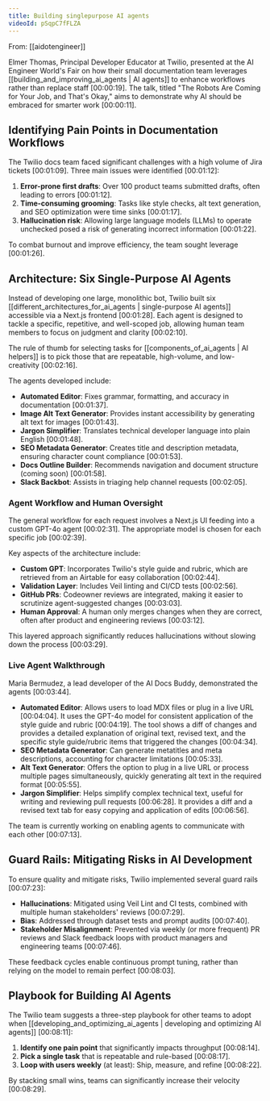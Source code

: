```yaml
---
title: Building singlepurpose AI agents
videoId: pSqpC7fFLZA
---
```


From: [[aidotengineer]] <br/> 

Elmer Thomas, Principal Developer Educator at Twilio, presented at the AI Engineer World's Fair on how their small documentation team leverages [[building_and_improving_ai_agents | AI agents]] to enhance workflows rather than replace staff <a class="yt-timestamp" data-t="00:00:19">[00:00:19]</a>. The talk, titled "The Robots Are Coming for Your Job, and That's Okay," aims to demonstrate why AI should be embraced for smarter work <a class="yt-timestamp" data-t="00:00:11">[00:00:11]</a>.

## Identifying Pain Points in Documentation Workflows

The Twilio docs team faced significant challenges with a high volume of Jira tickets <a class="yt-timestamp" data-t="00:01:09">[00:01:09]</a>. Three main issues were identified <a class="yt-timestamp" data-t="00:01:12">[00:01:12]</a>:
1.  **Error-prone first drafts**: Over 100 product teams submitted drafts, often leading to errors <a class="yt-timestamp" data-t="00:01:12">[00:01:12]</a>.
2.  **Time-consuming grooming**: Tasks like style checks, alt text generation, and SEO optimization were time sinks <a class="yt-timestamp" data-t="00:01:17">[00:01:17]</a>.
3.  **Hallucination risk**: Allowing large language models (LLMs) to operate unchecked posed a risk of generating incorrect information <a class="yt-timestamp" data-t="00:01:22">[00:01:22]</a>.

To combat burnout and improve efficiency, the team sought leverage <a class="yt-timestamp" data-t="00:01:26">[00:01:26]</a>.

## Architecture: Six Single-Purpose AI Agents

Instead of developing one large, monolithic bot, Twilio built six [[different_architectures_for_ai_agents | single-purpose AI agents]] accessible via a Next.js frontend <a class="yt-timestamp" data-t="00:01:28">[00:01:28]</a>. Each agent is designed to tackle a specific, repetitive, and well-scoped job, allowing human team members to focus on judgment and clarity <a class="yt-timestamp" data-t="00:02:10">[00:02:10]</a>.

The rule of thumb for selecting tasks for [[components_of_ai_agents | AI helpers]] is to pick those that are repeatable, high-volume, and low-creativity <a class="yt-timestamp" data-t="00:02:16">[00:02:16]</a>.

The agents developed include:
*   **Automated Editor**: Fixes grammar, formatting, and accuracy in documentation <a class="yt-timestamp" data-t="00:01:37">[00:01:37]</a>.
*   **Image Alt Text Generator**: Provides instant accessibility by generating alt text for images <a class="yt-timestamp" data-t="00:01:43">[00:01:43]</a>.
*   **Jargon Simplifier**: Translates technical developer language into plain English <a class="yt-timestamp" data-t="00:01:48">[00:01:48]</a>.
*   **SEO Metadata Generator**: Creates title and description metadata, ensuring character count compliance <a class="yt-timestamp" data-t="00:01:53">[00:01:53]</a>.
*   **Docs Outline Builder**: Recommends navigation and document structure (coming soon) <a class="yt-timestamp" data-t="00:01:58">[00:01:58]</a>.
*   **Slack Backbot**: Assists in triaging help channel requests <a class="yt-timestamp" data-t="00:02:05">[00:02:05]</a>.

### Agent Workflow and Human Oversight
The general workflow for each request involves a Next.js UI feeding into a custom GPT-4o agent <a class="yt-timestamp" data-t="00:02:31">[00:02:31]</a>. The appropriate model is chosen for each specific job <a class="yt-timestamp" data-t="00:02:39">[00:02:39]</a>.

Key aspects of the architecture include:
*   **Custom GPT**: Incorporates Twilio's style guide and rubric, which are retrieved from an Airtable for easy collaboration <a class="yt-timestamp" data-t="00:02:44">[00:02:44]</a>.
*   **Validation Layer**: Includes Veil linting and CI/CD tests <a class="yt-timestamp" data-t="00:02:56">[00:02:56]</a>.
*   **GitHub PRs**: Codeowner reviews are integrated, making it easier to scrutinize agent-suggested changes <a class="yt-timestamp" data-t="00:03:03">[00:03:03]</a>.
*   **Human Approval**: A human only merges changes when they are correct, often after product and engineering reviews <a class="yt-timestamp" data-t="00:03:12">[00:03:12]</a>.

This layered approach significantly reduces hallucinations without slowing down the process <a class="yt-timestamp" data-t="00:03:29">[00:03:29]</a>.

### Live Agent Walkthrough
Maria Bermudez, a lead developer of the AI Docs Buddy, demonstrated the agents <a class="yt-timestamp" data-t="00:03:44">[00:03:44]</a>.

*   **Automated Editor**: Allows users to load MDX files or plug in a live URL <a class="yt-timestamp" data-t="00:04:04">[00:04:04]</a>. It uses the GPT-4o model for consistent application of the style guide and rubric <a class="yt-timestamp" data-t="00:04:19">[00:04:19]</a>. The tool shows a diff of changes and provides a detailed explanation of original text, revised text, and the specific style guide/rubric items that triggered the changes <a class="yt-timestamp" data-t="00:04:34">[00:04:34]</a>.
*   **SEO Metadata Generator**: Can generate metatitles and meta descriptions, accounting for character limitations <a class="yt-timestamp" data-t="00:05:33">[00:05:33]</a>.
*   **Alt Text Generator**: Offers the option to plug in a live URL or process multiple pages simultaneously, quickly generating alt text in the required format <a class="yt-timestamp" data-t="00:05:55">[00:05:55]</a>.
*   **Jargon Simplifier**: Helps simplify complex technical text, useful for writing and reviewing pull requests <a class="yt-timestamp" data-t="00:06:28">[00:06:28]</a>. It provides a diff and a revised text tab for easy copying and application of edits <a class="yt-timestamp" data-t="00:06:56">[00:06:56]</a>.

The team is currently working on enabling agents to communicate with each other <a class="yt-timestamp" data-t="00:07:13">[00:07:13]</a>.

## Guard Rails: Mitigating Risks in AI Development
To ensure quality and mitigate risks, Twilio implemented several guard rails <a class="yt-timestamp" data-t="00:07:23">[00:07:23]</a>:

*   **Hallucinations**: Mitigated using Veil Lint and CI tests, combined with multiple human stakeholders' reviews <a class="yt-timestamp" data-t="00:07:29">[00:07:29]</a>.
*   **Bias**: Addressed through dataset tests and prompt audits <a class="yt-timestamp" data-t="00:07:40">[00:07:40]</a>.
*   **Stakeholder Misalignment**: Prevented via weekly (or more frequent) PR reviews and Slack feedback loops with product managers and engineering teams <a class="yt-timestamp" data-t="00:07:46">[00:07:46]</a>.

These feedback cycles enable continuous prompt tuning, rather than relying on the model to remain perfect <a class="yt-timestamp" data-t="00:08:03">[00:08:03]</a>.

## Playbook for Building AI Agents
The Twilio team suggests a three-step playbook for other teams to adopt when [[developing_and_optimizing_ai_agents | developing and optimizing AI agents]] <a class="yt-timestamp" data-t="00:08:11">[00:08:11]</a>:
1.  **Identify one pain point** that significantly impacts throughput <a class="yt-timestamp" data-t="00:08:14">[00:08:14]</a>.
2.  **Pick a single task** that is repeatable and rule-based <a class="yt-timestamp" data-t="00:08:17">[00:08:17]</a>.
3.  **Loop with users weekly** (at least): Ship, measure, and refine <a class="yt-timestamp" data-t="00:08:22">[00:08:22]</a>.

By stacking small wins, teams can significantly increase their velocity <a class="yt-timestamp" data-t="00:08:29">[00:08:29]</a>.